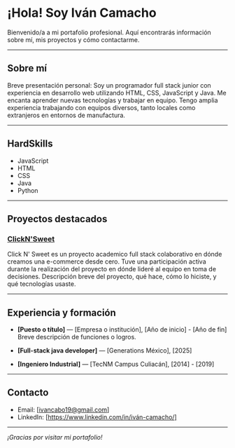 # ¡Hola! Soy Iván Camacho

Bienvenido/a a mi portafolio profesional. Aquí encontrarás información sobre mí, mis proyectos y cómo contactarme.

---

## Sobre mí

Breve presentación personal: Soy un programador full stack junior con experiencia en desarrollo web utilizando HTML, CSS, JavaScript y Java. Me encanta aprender nuevas tecnologías y trabajar en equipo. Tengo amplia experiencia trabajando con equipos diversos, tanto locales como extranjeros en entornos de manufactura. 

---

## HardSkills

- JavaScript 
- HTML
- CSS
- Java
- Python 
---

## Proyectos destacados

### [ClickN'Sweet](https://luisalzrgcia.github.io/ClickNSweet/)
Click N' Sweet es un proyecto academico full stack colaborativo en dónde creamos una e-commerce desde cero. Tuve una participación activa durante la realización del proyecto en dónde lideré al equipo en toma de decisiones. Descripción breve del proyecto, qué hace, cómo lo hiciste, y qué tecnologías usaste.



---

## Experiencia y formación

- **[Puesto o título]** — [Empresa o institución], [Año de inicio] - [Año de fin]
  Breve descripción de funciones o logros.

- **[Full-stack java developer]** — [Generations México], [2025]
- **[Ingeniero Industrial]** — [TecNM Campus Culiacán], [2014] - [2019]

---

## Contacto

- Email: [ivancabo19@gmail.com]
- LinkedIn: [https://www.linkedin.com/in/iván-camacho/]

---

_¡Gracias por visitar mi portafolio!_
